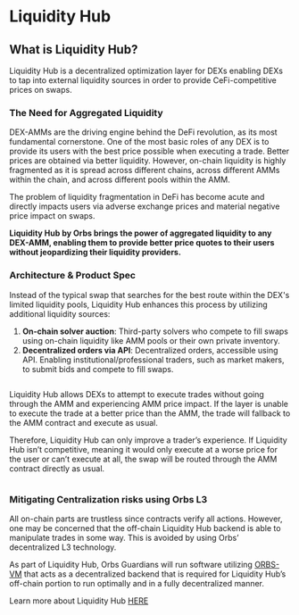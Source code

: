 # Liquidity Hub

## What is Liquidity Hub?

Liquidity Hub is a decentralized optimization layer for DEXs enabling DEXs to tap into external liquidity sources in order to provide CeFi-competitive prices on swaps.

### The Need for Aggregated Liquidity

DEX-AMMs are the driving engine behind the DeFi revolution, as its most fundamental cornerstone. One of the most basic roles of any DEX is to provide its users with the best price possible when executing a trade. Better prices are obtained via better liquidity. However, on-chain liquidity is highly fragmented as it is spread across different chains, across different AMMs within the chain, and across different pools within the AMM.

The problem of liquidity fragmentation in DeFi has become acute and directly impacts users via adverse exchange prices and material negative price impact on swaps.

**Liquidity Hub by Orbs brings the power of aggregated liquidity to any DEX-AMM, enabling them to provide better price quotes to their users without jeopardizing their liquidity providers.**

### Architecture & Product Spec

Instead of the typical swap that searches for the best route within the DEX's limited liquidity pools, Liquidity Hub enhances this process by utilizing additional liquidity sources:

1. **On-chain solver auction**: Third-party solvers who compete to fill swaps using on-chain liquidity like AMM pools or their own private inventory.
2. **Decentralized orders via API**: Decentralized orders, accessible using API. Enabling institutional/professional traders, such as market makers, to submit bids and compete to fill swaps.

<figure><img src="https://lh7-rt.googleusercontent.com/docsz/AD_4nXe7lXMeM-YKBhKYakRmhmHPyIynd0FpvTUfAWjd48Rge_aX3_Tgr-SeLMycoVenpp2hEE-whTNSu9dcekOAkYFBoK2owBMN3MBd4YFwcBSM95Gvc0fgXaLHS0ljv15X6Im4h605679Zz7U0LNebfTBJ3gD6?key=PQMpZ1E3MCh7GiRyPT59fw" alt=""><figcaption></figcaption></figure>

Liquidity Hub allows DEXs to attempt to execute trades without going through the AMM and experiencing AMM price impact. If the layer is unable to execute the trade at a better price than the AMM, the trade will fallback to the AMM contract and execute as usual.

Therefore, Liquidity Hub can only improve a trader’s experience. If Liquidity Hub isn’t competitive, meaning it would only execute at a worse price for the user or can’t execute at all, the swap will be routed through the AMM contract directly as usual.

<figure><img src="https://lh7-rt.googleusercontent.com/docsz/AD_4nXdP7EXnaVZ1QSjvJ-TOtYDp5WgSZsPJDOTv-o5jxggqfOXQiD12foJWquKaQGdFYqUOdUSzY2zGUcsUTp-UKJVdP9lCTubMdJ-7Wt4vjqTXGPQWBY5Mj4UEshWPW1h_vrq46hPKy_vh7TIFJBg6dt7yertW?key=PQMpZ1E3MCh7GiRyPT59fw" alt=""><figcaption></figcaption></figure>

### Mitigating Centralization risks using Orbs L3

All on-chain parts are trustless since contracts verify all actions. However, one may be concerned that the off-chain Liquidity Hub backend is able to manipulate trades in some way. This is avoided by using Orbs’ decentralized L3 technology.

As part of Liquidity Hub, Orbs Guardians will run software utilizing [ORBS-VM](https://docs.orbs.network/v3/orbs-vm/what-is-orbs-vm) that acts as a decentralized backend that is required for Liquidity Hub’s off-chain portion to run optimally and in a fully decentralized manner.

Learn more about Liquidity Hub [HERE](https://www.orbs.com/Liquidity-Hub-by-Orbs-The-New-Standard-for-DEXs/)
